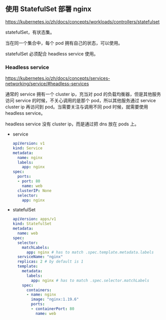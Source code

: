 ## 使用 StatefulSet 部署 nginx

https://kubernetes.io/zh/docs/concepts/workloads/controllers/statefulset

statefulSet，有状态集。

当在同一个集合中，每个 pod 拥有自己的状态，可以使用。

statefulSet 必须配合 headless service 使用。

### Headless service

https://kubernetes.io/zh/docs/concepts/services-networking/service/#headless-services

通常的 service 拥有一个 cluster ip，充当对 pod 的负载均衡器，但是其他服务访问 service 的时候，不关心调用的是那个 pod，所以其他服务通过 service cluster ip 再访问到 pod。当需要关注与调用不同 pod 时候，就需要使用 headless service。

headless service 没有 cluster ip，而是通过把 dns 放在 pods 上。

- service

  ```yml
  apiVersion: v1
  kind: Service
  metadata:
    name: nginx
    labels:
      app: nginx
  spec:
    ports:
    - port: 80
      name: web
    clusterIP: None
    selector:
      app: nginx
  ```

- statefulSet

  ```yml
  apiVersion: apps/v1
  kind: StatefulSet
  metadata:
    name: web
  spec:
    selector:
      matchLabels:
        app: nginx # has to match .spec.template.metadata.labels
    serviceName: "nginx"
    replicas: 2 # by default is 1
    template:
      metadata:
        labels:
          app: nginx # has to match .spec.selector.matchLabels
      spec:
        containers:
        - name: nginx
          image: "nginx:1.19.6"
          ports:
          - containerPort: 80
            name: web
  ```

  